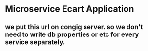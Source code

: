 # Microservice Ecart Application

## we put this url on congig server. so we don't need to write db properties or etc for every service separately.  
